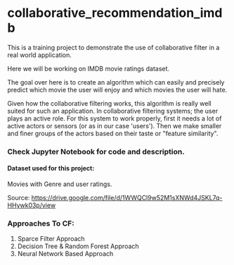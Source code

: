 # collaborative_recommendation_imdb

This is a training project to demonstrate the use of collaborative filter in a real world application.


Here we will be working on IMDB movie ratings dataset.

The goal over here is to create an algorithm which can easily and precisely predict which movie the user will enjoy and which movies the user will hate.

Given how the collaborative filtering works, this algorithm is really well suited for such an application.
In collaborative filtering systems; the user plays an active role.
For this system to work properly, first it needs a lot of active actors or sensors (or as in our case 'users').
Then we make smaller and finer groups of the actors based on their taste or "feature similarity".

### Check Jupyter Notebook for code and description.

#### Dataset used for this project:

Movies with Genre and user ratings. 

Source: https://drive.google.com/file/d/1WWQCl9w52M1sXNWd4JSKL7q-HHywk03p/view
<br>


### Approaches To CF:
1. Sparce Filter Approach
2. Decision Tree & Random Forest Approach
3. Neural Network Based Approach
 
 

